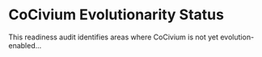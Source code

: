 # CoCivium Evolutionarity Status

This readiness audit identifies areas where CoCivium is not yet evolution-enabled...
